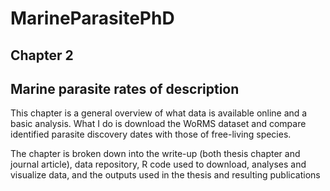 # MarineParasitePhD
## Chapter 2
## Marine parasite rates of description

This chapter is a general overview of what data is available online and a basic analysis. 
What I do is download the WoRMS dataset and compare identified parasite discovery dates with those of free-living species. 

The chapter is broken down into the write-up (both thesis chapter and journal article), data repository, R code used to download, analyses and visualize data, and the outputs used in the thesis and resulting publications
